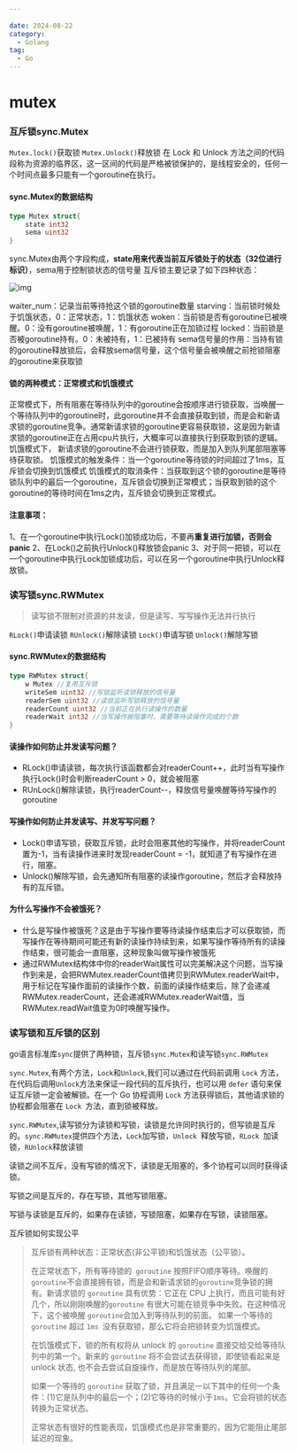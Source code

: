 ```yaml
---
 
date: 2024-08-22
category:
  - Golang
tag:
  - Go
---
```

# mutex

### 互斥锁sync.Mutex

`Mutex.lock()`获取锁
`Mutex.Unlock()`释放锁
在 Lock 和 Unlock 方法之间的代码段称为资源的临界区，这一区间的代码是严格被锁保护的，是线程安全的，任何一个时间点最多只能有一个goroutine在执行。

#### sync.Mutex的数据结构

```go
type Mutex struct{
	state int32
	sema uint32
}
```
sync.Mutex由两个字段构成，**state用来代表当前互斥锁处于的状态（32位进行标识）**，sema用于控制锁状态的信号量
互斥锁主要记录了如下四种状态：

![img](https://p3-juejin.byteimg.com/tos-cn-i-k3u1fbpfcp/eb72ab82c1a044f2ba460f472af7bf96~tplv-k3u1fbpfcp-zoom-in-crop-mark:3024:0:0:0.awebp)

waiter_num：记录当前等待抢这个锁的goroutine数量
starving：当前锁时候处于饥饿状态，0：正常状态，1：饥饿状态
woken：当前锁是否有goroutine已被唤醒。0：没有goroutine被唤醒，1：有goroutine正在加锁过程
locked：当前锁是否被goroutine持有。0：未被持有，1：已被持有
sema信号量的作用：当持有锁的goroutine释放锁后，会释放sema信号量，这个信号量会被唤醒之前抢锁阻塞的goroutine来获取锁

#### 锁的两种模式：正常模式和饥饿模式

正常模式下，所有阻塞在等待队列中的goroutine会按顺序进行锁获取，当唤醒一个等待队列中的goroutine时，此goroutine并不会直接获取到锁，而是会和新请求锁的goroutine竞争。通常新请求锁的goroutine更容易获取锁，这是因为新请求锁的goroutine正在占用cpu片执行，大概率可以直接执行到获取到锁的逻辑。
饥饿模式下， 新请求锁的goroutine不会进行锁获取，而是加入到队列尾部阻塞等待获取锁。
饥饿模式的触发条件：当一个goroutine等待锁的时间超过了1ms，互斥锁会切换到饥饿模式
饥饿模式的取消条件：当获取到这个锁的goroutine是等待锁队列中的最后一个goroutine，互斥锁会切换到正常模式；当获取到锁的这个goroutine的等待时间在1ms之内，互斥锁会切换到正常模式。

#### 注意事项：

1、在一个goroutine中执行Lock()加锁成功后，不要再**重复进行加锁，否则会panic**
2、在Lock()之前执行Unlock()释放锁会panic
3、对于同一把锁，可以在一个goroutine中执行Lock加锁成功后，可以在另一个goroutine中执行Unlock释放锁。

### 读写锁sync.RWMutex

> 读写锁不限制对资源的并发读，但是读写、写写操作无法并行执行

`RLock()`申请读锁
`RUnlock()`解除读锁
`Lock()`申请写锁
`Unlock()`解除写锁

#### sync.RWMutex的数据结构

```go
type RWMutex struct{
	w Mutex //复用互斥锁
	writeSem uint32 //写锁监听读锁释放的信号量
	readerSem uint32 //读锁监听写锁释放的信号量
	readerCount uint32 //当前正在执行读操作的数量
	readerWait int32 //当写操作被阻塞时，需要等待读操作完成的个数
}
```

#### 读操作如何防止并发读写问题？

 - RLock()申请读锁，每次执行该函数都会对readerCount++，此时当有写操作执行Lock()时会判断readerCount > 0，就会被阻塞
 - RUnLock()解除读锁，执行readerCount--，释放信号量唤醒等待写操作的goroutine

#### 写操作如何防止并发读写、并发写写问题？

 - Lock()申请写锁，获取互斥锁，此时会阻塞其他的写操作，并将readerCount置为-1，当有读操作进来时发现readerCount = -1，就知道了有写操作在进行，阻塞。
 - Unlock()解除写锁，会先通知所有阻塞的读操作goroutine，然后才会释放持有的互斥锁。

#### 为什么写操作不会被饿死？

 - 什么是写操作被饿死？这是由于写操作要等待读操作结束后才可以获取锁，而写操作在等待期间可能还有新的读操作持续到来，如果写操作等待所有的读操作结束，很可能会一直阻塞，这种现象叫做写操作被饿死
 - 通过RWMutex结构体中你的readerWait属性可以完美解决这个问题，当写操作到来是，会把RWMutex.readerCount值拷贝到RWMutex.readerWait中，用于标记在写操作面前的读操作个数，前面的读操作结束后，除了会递减RWMutex.readerCount，还会递减RWMutex.readerWait值，当RWMutex.readWait值变为0时唤醒写操作。



### 读写锁和互斥锁的区别

go语言标准库`sync`提供了两种锁，互斥锁`sync.Mutex`和读写锁`sync.RWMutex`

`sync.Mutex`,有两个方法，`Lock`和`Unlock`,我们可以通过在代码前调用 `Lock` 方法，在代码后调用` Unlock `方法来保证一段代码的互斥执行，也可以用 `defer` 语句来保证互斥锁一定会被解锁。在一个 Go 协程调用 `Lock` 方法获得锁后，其他请求锁的协程都会阻塞在 `Lock `方法，直到锁被释放。

`sync.RWMutex`,读写锁分为读锁和写锁，读锁是允许同时执行的，但写锁是互斥的。`sync.RWMutex`提供四个方法，`Lock`加写锁，`Unlock `释放写锁，`RLock `加读锁，`RUnlock`释放读锁

读锁之间不互斥，没有写锁的情况下，读锁是无阻塞的，多个协程可以同时获得读锁。

写锁之间是互斥的，存在写锁，其他写锁阻塞。

写锁与读锁是互斥的，如果存在读锁，写锁阻塞，如果存在写锁，读锁阻塞。

互斥锁如何实现公平

> 互斥锁有两种状态：正常状态(非公平锁)和饥饿状态（公平锁）。
>
> 在正常状态下，所有等待锁的` goroutine` 按照FIFO顺序等待。唤醒的` goroutine `不会直接拥有锁，而是会和新请求锁的` goroutine `竞争锁的拥有。新请求锁的 `goroutine` 具有优势：它正在 CPU 上执行，而且可能有好几个，所以刚刚唤醒的`goroutine` 有很大可能在锁竞争中失败。在这种情况下，这个被唤醒 `goroutine`会加入到等待队列的前面。 如果一个等待的 `goroutine` 超过 `1ms `没有获取锁，那么它将会把锁转变为饥饿模式。
>
> 在饥饿模式下，锁的所有权将从 unlock 的 `goroutine` 直接交给交给等待队列中的第一个。新来的 `goroutine` 将不会尝试去获得锁，即使锁看起来是 unlock 状态, 也不会去尝试自旋操作，而是放在等待队列的尾部。
>
> 如果一个等待的 `goroutine` 获取了锁，并且满足一以下其中的任何一个条件：(1)它是队列中的最后一个；(2)它等待的时候小于`1ms`。它会将锁的状态转换为正常状态。
>
> 正常状态有很好的性能表现，饥饿模式也是非常重要的，因为它能阻止尾部延迟的现象。





